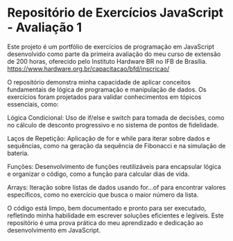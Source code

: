 ﻿# Repositório de Exercícios JavaScript - Avaliação 1
Este projeto é um portfólio de exercícios de programação em JavaScript desenvolvido como parte da primeira avaliação do meu curso de extensão de 200 horas, oferecido pelo Instituto Hardware BR no IFB de Brasília. https://www.hardware.org.br/capacitacao/bfd/inscricao/

O repositório demonstra minha capacidade de aplicar conceitos fundamentais de lógica de programação e manipulação de dados. Os exercícios foram projetados para validar conhecimentos em tópicos essenciais, como:

Lógica Condicional: Uso de if/else e switch para tomada de decisões, como no cálculo de desconto progressivo e no sistema de pontos de fidelidade.

Laços de Repetição: Aplicação de for e while para iterar sobre dados e sequências, como na geração da sequência de Fibonacci e na simulação de bateria.

Funções: Desenvolvimento de funções reutilizáveis para encapsular lógica e organizar o código, como a função para calcular dias de vida.

Arrays: Iteração sobre listas de dados usando for...of para encontrar valores específicos, como no exercício que busca o maior número da lista.

O código está limpo, bem documentado e pronto para ser executado, refletindo minha habilidade em escrever soluções eficientes e legíveis. Este repositório é uma prova prática do meu aprendizado e dedicação ao desenvolvimento em JavaScript.


